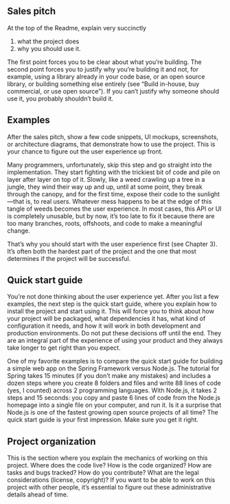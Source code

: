 ## Sales pitch

At the top of the Readme, explain very succinctly

1) what the project does
2) why you should use it.

The first point forces you to be clear about what you’re building.  The second
point forces you to justify why you’re building it and not, for example, using
a library already in your code base, or an open source library, or building
something else entirely (see “Build in-house, buy commercial, or use open
source”). If you can’t justify why someone should use it, you probably
shouldn’t build it.

## Examples

After the sales pitch, show a few code snippets, UI mockups, screenshots, or
architecture diagrams, that demonstrate how to use the project.
This is your chance to figure out the user experience up front.

Many programmers, unfortunately, skip this step and go straight into the
implementation. They start fighting with the trickiest bit of code and pile on
layer after layer on top of it. Slowly, like a weed crawling up a tree in a
jungle, they wind their way up and up, until at some point, they break through
the canopy, and for the first time, expose their code to the sunlight—that is,
to real users. Whatever mess happens to be at the edge of this tangle of weeds
becomes the user experience. In most cases, this API or UI is completely
unusable, but by now, it’s too late to fix it because there are too many
branches, roots, offshoots, and code to make a meaningful change.

That’s why you should start with the user experience first (see Chapter 3).
It’s often both the hardest part of the project and the one that most
determines if the project will be successful.  

## Quick start guide

You’re not done thinking about the user experience yet. After you list a few
examples, the next step is the quick start guide, where you explain how to
install the project and start using it. This will force you to think about how
your project will be packaged, what dependencies it has, what kind of
configuration it needs, and how it will work in both development and production
environments. Do not put these decisions off until the end.
They are an integral part of the experience of using your product and they
always take longer to get right than you expect.

One of my favorite examples is to compare the quick start guide for building a
simple web app on the Spring Framework versus Node.js. The tutorial for Spring
takes 15 minutes (if you don’t make any mistakes) and includes a dozen steps
where you create 8 folders and files and write 88 lines of code (yes, I
counted) across 2 programming languages.
With Node.js, it takes 2 steps and 15 seconds: you copy and paste 6 lines of
code from the Node.js homepage into a single file on your computer, and run
it. Is it a surprise that Node.js is one of the fastest growing open source
projects of all time? The quick start guide is your first impression. Make sure
you get it right.

## Project organization

This is the section where you explain the mechanics of working on this project.
Where does the code live? How is the code organized? How are tasks and bugs
tracked? How do you contribute? What are the legal considerations (license,
copyright)? If you want to be able to work on this project with other people,
it’s essential to figure out these administrative details ahead of time.

